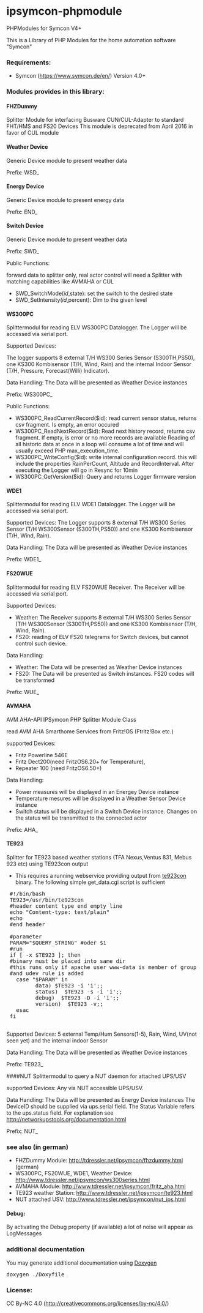 # ipsymcon-phpmodule
PHPModules for Symcon V4+

This is a Library of PHP Modules for the home automation software "Symcon" 

### Requirements:
* Symcon (https://www.symcon.de/en/) Version 4.0+

### Modules provides in this library:

#### FHZDummy
Splitter Module for interfacing Busware CUN/CUL-Adapter to standard FHT/HMS and FS20 Devices
This module is deprecated from April 2016 in favor of CUL module

#### Weather Device
Generic Device module to present weather data

Prefix: WSD_

#### Energy Device
Generic Device module to present energy data

Prefix: END_

#### Switch Device
Generic Device module to present weather data

Prefix: SWD_

Public Functions:

forward data to splitter only, real actor control will need a Splitter with matching capabilities like AVMAHA or CUL

* SWD_SwitchMode($id,$state): set the switch to the desired state
* SWD_SetIntensity($id,$percent): Dim to the given level

#### WS300PC
Splittermodul for reading ELV WS300PC Datalogger. The Logger will be accessed via serial port.

Supported Devices:

The logger supports 8 external T/H WS300 Series Sensor (S300TH,PS50), one KS300 Kombisensor (T/H, Wind, Rain)
and the internal Indoor Sensor (T/H, Pressure, Forecast(Willi) Indicator).

Data Handling: The Data will be presented as Weather Device instances

Prefix: WS300PC_

 Public Functions:
* WS300PC_ReadCurrentRecord($id): read current sensor status, returns csv fragment. Is empty, an error occured
* WS300PC_ReadNextRecord($id): Read next history record, returns csv fragment. If empty, is error or no more records are available
Reading of all historic data at once in a loop will consume a lot of time and will usually exceed PHP max_execution_time.
* WS300PC_WriteConfig($id): write internal configuration record. this will include the properties
        RainPerCount, Altitude and RecordInterval. After executing the Logger will go in Resync for 10min
* WS300PC_GetVersion($id): Query and returns Logger firmware version

#### WDE1
Splittermodul for reading ELV WDE1 Datalogger.  The Logger will be accessed via serial port.

Supported Devices:
The Logger supports 8 external T/H WS300 Series Sensor (T/H WS300Sensor (S300TH,PS50)) and one KS300 Kombisensor (T/H, Wind, Rain).

Data Handling: The Data will be presented as Weather Device instances

Prefix: WDE1_

#### FS20WUE
Splittermodul for reading ELV FS20WUE Receiver.  The Receiver will be accessed via serial port.

Supported Devices:

* Weather: The Receiver supports 8 external T/H WS300 Series Sensor (T/H WS300Sensor (S300TH,PS50)) and one KS300 Kombisensor (T/H, Wind, Rain).
* FS20: reading of ELV FS20 telegrams for Switch devices, but cannot control such device.

Data Handling:
* Weather: The Data will be presented as Weather Device instances
* FS20: The Data will be presented as Switch instances. FS20 codes will be transformed

Prefix: WUE_

#### AVMAHA

AVM AHA-API IPSymcon PHP Splitter Module Class

read AVM AHA Smarthome Services from Fritz!OS (Ftritz!Box etc.)

supported Devices: 
* Fritz Powerline 546E
* Fritz Dect200(need FritzOS6.20+ for Temperature), 
* Repeater 100 (need FritzOS6.50+)

Data Handling:
* Power measures will be displayed in an Energey Device instance
* Temperature mesures will be displayed in a Weather Sensor Device instance
* Switch status will be displayed in a Switch Device instance. Changes on the status will be transmitted to the connected actor

Prefix: AHA_

#### TE923
Splitter for TE923 based weather stations (TFA Nexus,Ventus 831, Mebus 923 etc) using TE923con output
 * This requires a running webservice providing output from <a href="http://te923.fukz.org/">te923con</a> binary.
 The following simple get_data.cgi script is sufficient
 <pre>
 #!/bin/bash
 TE923=/usr/bin/te923con
 #header content type end empty line
 echo "Content-type: text/plain"
 echo
 #end header

 #parameter
 PARAM="$QUERY_STRING" #oder $1
 #run
 if [ -x $TE923 ]; then
 #binary must be placed into same dir
 #this runs only if apache user www-data is member of group plugdev
 #and udev rule is added
   case "$PARAM" in
         data) $TE923 -i 'i';;
         status)  $TE923 -s -i 'i';;
         debug)  $TE923 -D -i 'i';;
         version)  $TE923 -v;;
   esac
 fi
 </pre>

Supported Devices:
5 external Temp/Hum Sensors(1-5), Rain, Wind, UV(not seen yet) and the internal indoor Sensor

Data Handling: The Data will be presented as Weather Device instances

Prefix: TE923_

####NUT
Splittermodul to query a NUT daemon for attached UPS/USV

supported Devices:
Any via NUT accessible UPS/USV.

Data Handling:
The Data will be presented as Energy Device instances
  The DeviceID should be supplied via ups.serial field. The Status Variable refers to the ups.status field.
  For explanation see
 http://networkupstools.org/documentation.html

Prefix: NUT_

### see also (in german)
* FHZDummy Module: http://tdressler.net/ipsymcon/fhzdummy.html (german)
* WS300PC, FS20WUE, WDE1, Weather Device: http://www.tdressler.net/ipsymcon/ws300series.html
* AVMAHA Module: http://www.tdressler.net/ipsymcon/fritz_aha.html
* TE923 weather Station: http://www.tdressler.net/ipsymcon/te923.html
* NUT attached USV: http://www.tdressler.net/ipsymcon/nut_ips.html

#### Debug:
By activating the Debug property (if available) a lot of noise will appear as LogMessages

### additional documentation
You may generate additional documentation using <a href="http://www.stack.nl/~dimitri/doxygen/index.html"> Doxygen</a>
<pre>
doxygen ./Doxyfile
</pre>
### License:
CC By-NC 4.0 (http://creativecommons.org/licenses/by-nc/4.0/)
